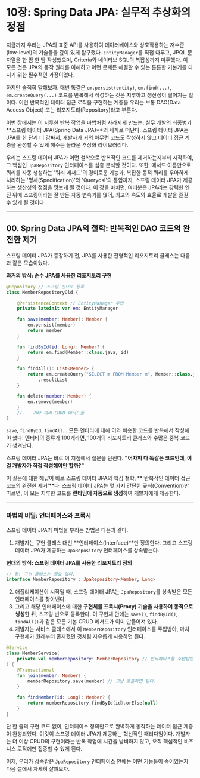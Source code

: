# 10장: Spring Data JPA: 실무적 추상화의 정점

지금까지 우리는 JPA의 표준 API를 사용하여 데이터베이스와 상호작용하는 저수준(low-level)의 기술들을 깊이 있게 탐구했다. `EntityManager`를 직접 다루고, JPQL 문자열을 한 땀 한 땀 작성했으며, Criteria와 네이티브 SQL의 복잡성까지 마주했다. 이 모든 것은 JPA의 동작 원리를 이해하고 어떤 문제든 해결할 수 있는 튼튼한 기본기를 다지기 위한 필수적인 과정이었다.

하지만 솔직히 말해보자. 매번 똑같은 `em.persist(entity)`, `em.find(...)`, `em.createQuery(...)` 코드를 반복해서 작성하는 것은 지루하고 생산성이 떨어지는 일이다. 이런 반복적인 데이터 접근 로직을 구현하는 계층을 우리는 보통 DAO(Data Access Object) 또는 리포지토리(Repository)라고 부른다.

이번 장에서는 이 지루한 반복 작업을 마법처럼 사라지게 만드는, 실무 개발의 최종병기 \*\*스프링 데이터 JPA(Spring Data JPA)\*\*의 세계로 떠난다. 스프링 데이터 JPA는 JPA를 한 단계 더 감싸서, 개발자가 거의 아무런 코드도 작성하지 않고 데이터 접근 계층을 완성할 수 있게 해주는 놀라운 추상화 라이브러리다.

우리는 스프링 데이터 JPA가 어떤 철학으로 반복적인 코드를 제거하는지부터 시작하여, 그 핵심인 `JpaRepository` 인터페이스를 심층 분석할 것이다. 또한, 메서드 이름만으로 쿼리를 자동 생성하는 '쿼리 메서드'의 경이로운 기능과, 복잡한 동적 쿼리를 우아하게 처리하는 '명세(Specification)'와 'Querydsl'의 통합까지, 스프링 데이터 JPA가 제공하는 생산성의 정점을 맛보게 될 것이다. 이 장을 마치면, 여러분은 JPA라는 강력한 엔진 위에 스프링이라는 잘 만든 자동 변속기를 얹어, 최고의 속도와 효율로 개발을 즐길 수 있게 될 것이다.

-----

## 00\. Spring Data JPA의 철학: 반복적인 DAO 코드의 완전한 제거

스프링 데이터 JPA가 등장하기 전, JPA를 사용한 전형적인 리포지토리 클래스는 다음과 같은 모습이었다.

**과거의 방식: 순수 JPA를 사용한 리포지토리 구현**

```kotlin
@Repository // 스프링 빈으로 등록
class MemberRepositoryOld {

    @PersistenceContext // EntityManager 주입
    private lateinit var em: EntityManager

    fun save(member: Member): Member {
        em.persist(member)
        return member
    }

    fun findById(id: Long): Member? {
        return em.find(Member::class.java, id)
    }

    fun findAll(): List<Member> {
        return em.createQuery("SELECT m FROM Member m", Member::class.java)
            .resultList
    }

    fun delete(member: Member) {
        em.remove(member)
    }
    //... 기타 여러 CRUD 메서드들
}
```

`save`, `findById`, `findAll`... 모든 엔티티에 대해 이와 비슷한 코드를 반복해서 작성해야 했다. 엔티티의 종류가 100개라면, 100개의 리포지토리 클래스와 수많은 중복 코드가 생겨난다.

스프링 데이터 JPA는 바로 이 지점에서 질문을 던진다. **"어차피 다 똑같은 코드인데, 이걸 개발자가 직접 작성해야만 할까?"**

이 질문에 대한 해답이 바로 스프링 데이터 JPA의 핵심 철학, \*\*'반복적인 데이터 접근 코드의 완전한 제거'\*\*다. 스프링 데이터 JPA는 몇 가지 간단한 규칙(Convention)만 따르면, 이 모든 지루한 코드를 **런타임에 자동으로 생성**하여 개발자에게 제공한다.

-----

### **마법의 비밀: 인터페이스와 프록시**

스프링 데이터 JPA가 마법을 부리는 방법은 다음과 같다.

1.  개발자는 구현 클래스 대신 \*\*인터페이스(Interface)\*\*만 정의한다. 그리고 스프링 데이터 JPA가 제공하는 `JpaRepository` 인터페이스를 상속받는다.

**현대의 방식: 스프링 데이터 JPA를 사용한 리포지토리 정의**

```kotlin
// 끝! 구현 클래스는 필요 없다.
interface MemberRepository : JpaRepository<Member, Long>
```

2.  애플리케이션이 시작될 때, 스프링 데이터 JPA는 `JpaRepository`를 상속받은 모든 인터페이스를 찾아낸다.
3.  그리고 해당 인터페이스에 대한 **구현체를 프록시(Proxy) 기술을 사용하여 동적으로 생성**한 뒤, 스프링 빈으로 등록한다. 이 구현체 안에는 `save()`, `findById()`, `findAll()`과 같은 모든 기본 CRUD 메서드가 이미 만들어져 있다.
4.  개발자는 서비스 클래스에서 이 `MemberRepository` 인터페이스를 주입받아, 마치 구현체가 원래부터 존재했던 것처럼 자유롭게 사용하면 된다.

<!-- end list -->

```kotlin
@Service
class MemberService(
    private val memberRepository: MemberRepository // 인터페이스를 주입받는다!
) {
    @Transactional
    fun join(member: Member) {
        memberRepository.save(member) // 그냥 호출하면 된다.
    }

    fun findMember(id: Long): Member? {
        return memberRepository.findById(id).orElse(null)
    }
}
```

단 한 줄의 구현 코드 없이, 인터페이스 정의만으로 완벽하게 동작하는 데이터 접근 계층이 완성되었다. 이것이 스프링 데이터 JPA가 제공하는 혁신적인 패러다임이다. 개발자는 더 이상 CRUD의 구현이라는 반복 작업에 시간을 낭비하지 않고, 오직 핵심적인 비즈니스 로직에만 집중할 수 있게 된다.

이제, 우리가 상속받은 `JpaRepository` 인터페이스 안에는 어떤 기능들이 숨어있는지 다음 절에서 자세히 살펴보자.